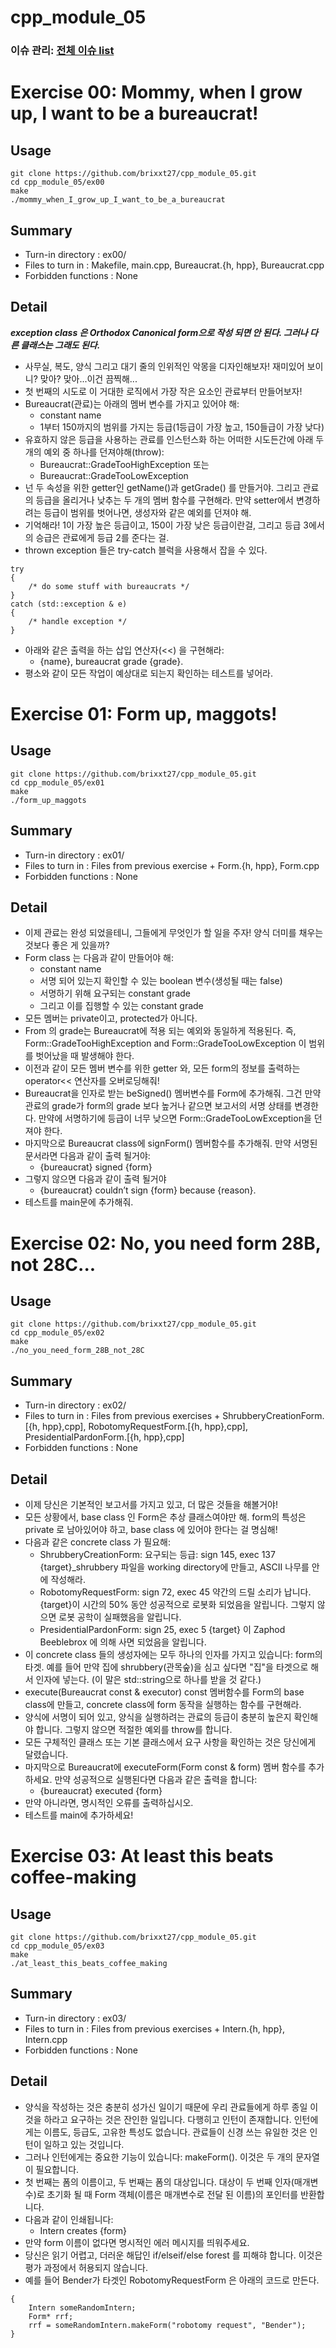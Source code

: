 # cpp_module_05
### 이슈 관리: [전체 이슈 list](https://github.com/brixxt27/cpp_module_05/issues/1)

# Exercise 00: Mommy, when I grow up, I want to be a bureaucrat!
## Usage
```
git clone https://github.com/brixxt27/cpp_module_05.git
cd cpp_module_05/ex00
make
./mommy_when_I_grow_up_I_want_to_be_a_bureaucrat
```
## Summary
- Turn-in directory : ex00/
- Files to turn in : Makefile, main.cpp, Bureaucrat.{h, hpp}, Bureaucrat.cpp
- Forbidden functions : None
## Detail
***exception class 은 Orthodox Canonical form으로 작성 되면 안 된다. 그러나 다른 클래스는 그래도 된다.***
- 사무실, 복도, 양식 그리고 대기 줄의 인위적인 악몽을 디자인해보자! 재미있어 보이니? 맞아? 맞아...이건 끔찍해...
- 첫 번째의 시도로 이 거대한 로직에서 가장 작은 요소인 관료부터 만들어보자!
- Bureaucrat(관료)는 아래의 멤버 변수를 가지고 있어야 해:
	- constant name
	- 1부터 150까지의 범위를 가지는 등급(1등급이 가장 높고, 150들급이 가장 낮다)
- 유효하지 않은 등급을 사용하는 관료를 인스턴스화 하는 어떠한 시도든간에 아래 두 개의 예외 중 하나를 던져야해(throw):
	- Bureaucrat::GradeTooHighException 또는
	- Bureaucrat::GradeTooLowException
- 넌 두 속성을 위한 getter인 getName()과 getGrade() 를 만들거야. 그리고 관료의 등급을 올리거나 낮추는 두 개의 멤버 함수를 구현해라. 만약 setter에서 변경하려는 등급이 범위를 벗어나면, 생성자와 같은 예외를 던져야 해.
- 기억해라! 1이 가장 높은 등급이고, 150이 가장 낮은 등급이란걸, 그리고 등급 3에서의 승급은 관료에게 등급 2를 준다는 걸.
- thrown exception 들은 try-catch 블럭을 사용해서 잡을 수 있다.
```
try
{
	/* do some stuff with bureaucrats */
}
catch (std::exception & e)
{
	/* handle exception */
}
```
- 아래와 같은 출력을 하는 삽입 연산자(<<) 을 구현해라:
	- {name}, bureaucrat grade {grade}.
- 평소와 같이 모든 작업이 예상대로 되는지 확인하는 테스트를 넣어라.

<bt> </bt>

# Exercise 01: Form up, maggots!
## Usage
```
git clone https://github.com/brixxt27/cpp_module_05.git
cd cpp_module_05/ex01
make
./form_up_maggots
```
## Summary
- Turn-in directory : ex01/
- Files to turn in : Files from previous exercise + Form.{h, hpp}, Form.cpp
- Forbidden functions : None
## Detail
- 이제 관료는 완성 되었을테니, 그들에게 무엇인가 할 일을 주자! 양식 더미를 채우는 것보다 좋은 게 있을까?
- Form class 는 다음과 같이 만들어야 해:
	- constant name
	- 서명 되어 있는지 확인할 수 있는 boolean 변수(생성될 때는 false)
	- 서명하기 위해 요구되는 constant grade
	- 그리고 이를 집행할 수 있는 constant grade
- 모든 멤버는 private이고, protected가 아니다.
- From 의 grade는 Bureaucrat에 적용 되는 예외와 동일하게 적용된다. 즉, Form::GradeTooHighException and Form::GradeTooLowException 이 범위를 벗어났을 때 발생해야 한다.
- 이전과 같이 모든 멤버 변수를 위한 getter 와, 모든 form의 정보를 출력하는 operator<< 연산자를 오버로딩해줘!
- Bureaucrat을 인자로 받는 beSigned() 멤버변수를 Form에 추가해줘. 그건 만약 관료의 grade가 form의 grade 보다 높거나 같으면 보고서의 서명 상태를 변경한다. 만약에 서명하기에 등급이 너무 낮으면 Form::GradeTooLowException을 던져야 한다.
- 마지막으로 Bureaucrat class에 signForm() 멤버함수를 추가해줘. 만약 서명된 문서라면 다음과 같이 출력 될거야:
	- {bureaucrat} signed {form}
- 그렇지 않으면 다음과 같이 출력 될거야
	- {bureaucrat} couldn’t sign {form} because {reason}.
- 테스트를 main문에 추가해줘.

<bt> </bt>

# Exercise 02: No, you need form 28B, not 28C... 
## Usage
```
git clone https://github.com/brixxt27/cpp_module_05.git
cd cpp_module_05/ex02
make
./no_you_need_form_28B_not_28C
```
## Summary
- Turn-in directory : ex02/
- Files to turn in : Files from previous exercises + ShrubberyCreationForm.[{h, hpp},cpp], RobotomyRequestForm.[{h, hpp},cpp], PresidentialPardonForm.[{h, hpp},cpp]
- Forbidden functions : None
## Detail
- 이제 당신은 기본적인 보고서를 가지고 있고, 더 많은 것들을 해볼거야!
- 모든 상황에서, base class 인 Form은 추상 클래스여야만 해. form의 특성은 private 로 남아있어야 하고, base class 에 있어야 한다는 걸 명심해!
- 다음과 같은 concrete class 가 필요해:
	- ShrubberyCreationForm: 요구되는 등급: sign 145, exec 137
	{target}_shrubbery 파일을 working directory에 만들고, ASCII 나무를 안에 작성해라.
	- RobotomyRequestForm: sign 72, exec 45
	약간의 드릴 소리가 납니다. {target}이 시간의 50% 동안 성공적으로 로봇화 되었음을 알립니다. 그렇지 않으면 로봇 공학이 실패했음을 알립니다.
	- PresidentialPardonForm: sign 25, exec 5
	{target} 이 Zaphod Beeblebrox 에 의해 사면 되었음을 알립니다.
- 이 concrete class 들의 생성자에는 모두 하나의 인자를 가지고 있습니다: form의 타겟. 예를 들어 만약 집에 shrubbery(관목숲)을 심고 싶다면 "집"을 타겟으로 해서 인자에 넣는다. (이 말은 std::string으로 하나를 받을 것 같다.)
- execute(Bureaucrat const & executor) const 멤버함수를 Form의 base class에 만들고, concrete class에 form 동작을 실행하는 함수를 구현해라.
- 양식에 서명이 되어 있고, 양식을 실행하려는 관료의 등급이 충분히 높은지 확인해야 합니다. 그렇지 않으면 적절한 예외를 throw를 합니다.
- 모든 구체적인 클래스 또는 기본 클래스에서 요구 사항을 확인하는 것은 당신에게 달렸습니다.
- 마지막으로 Bureaucrat에 executeForm(Form const & form) 멤버 함수를 추가하세요. 만약 성공적으로 실행된다면 다음과 같은 출력을 합니다:
	- {bureaucrat} executed {form}
-  만약 아니라면, 명시적인 오류를 출력하십시오.
- 테스트를 main에 추가하세요!
<bt> </bt>

# Exercise 03: At least this beats coffee-making 
## Usage
```
git clone https://github.com/brixxt27/cpp_module_05.git
cd cpp_module_05/ex03
make
./at_least_this_beats_coffee_making 
```
## Summary
- Turn-in directory : ex03/
- Files to turn in : Files from previous exercises + Intern.{h, hpp}, Intern.cpp
- Forbidden functions : None
## Detail
- 양식을 작성하는 것은 충분히 성가신 일이기 때문에 우리 관료들에게 하루 종일 이것을 하라고 요구하는 것은 잔인한 일입니다. 다행히고 인턴이 존재합니다. 인턴에게는 이름도, 등급도, 고유한 특성도 없습니다. 관료들이 신경 쓰는 유일한 것은 인턴이 일하고 있는 것입니다.
- 그러나 인턴에게는 중요한 기능이 있습니다: makeForm(). 이것은 두 개의 문자열이 필요합니다.
- 첫 번째는 폼의 이름이고, 두 번째는 폼의 대상입니다. 대상이 두 번째 인자(매개변수)로 초기화 될 때 Form 객체(이름은 매개변수로 전달 된 이름)의 포인터를 반환합니다.
- 다음과 같이 인쇄됩니다: 
	- Intern creates {form}
- 만약 form 이름이 없다면 명시적인 에러 메시지를 띄워주세요.
- 당신은 읽기 어렵고, 더러운 해답인 if/elseif/else forest 를 피해햐 합니다. 이것은 평가 과정에서 허용되지 않습니다.
- 예를 들어 Bender가 타겟인 RobotomyRequestForm 은 아래의 코드로 만든다.
```
{
	Intern someRandomIntern;
	Form* rrf;
	rrf = someRandomIntern.makeForm("robotomy request", "Bender");
}
```
<bt> </bt>
